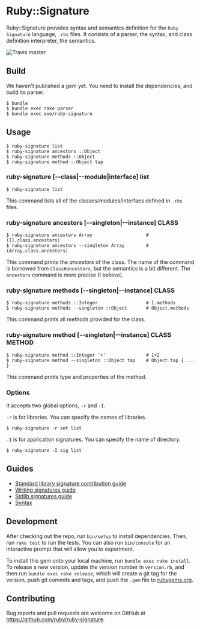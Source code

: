 # Ruby::Signature

Ruby::Signature provides syntax and semantics definition for the `Ruby Signature` language, `.rbs` files.
It consists of a parser, the syntax, and class definition interpreter, the semantics.

![Travis master](https://travis-ci.com/ruby/ruby-signature.svg?branch=master)

## Build

We haven't published a gem yet.
You need to install the dependencies, and build its parser.

```
$ bundle
$ bundle exec rake parser
$ bundle exec exe/ruby-signature
```

## Usage

```
$ ruby-signature list
$ ruby-signature ancestors ::Object
$ ruby-signature methods ::Object
$ ruby-signature method ::Object tap
```

### ruby-signature [--class|--module|interface] list

```
$ ruby-signature list
```

This command lists all of the classes/modules/interfaes defined in `.rbs` files.

### ruby-signature ancestors [--singleton|--instance] CLASS

```
$ ruby-signature ancestors Array                    # ([].class.ancestors)
$ ruby-signature ancestors --singleton Array        # (Array.class.ancestors)
```

This command prints the _ancestors_ of the class.
The name of the command is borrowed from `Class#ancestors`, but the semantics is a bit different.
The `ancestors` command is more precise (I believe).

### ruby-signature methods [--singleton|--instance] CLASS

```
$ ruby-signature methods ::Integer                  # 1.methods
$ ruby-signature methods --singleton ::Object       # Object.methods
```

This command prints all methods provided for the class.

### ruby-signature method [--singleton|--instance] CLASS METHOD

```
$ ruby-signature method ::Integer '+'               # 1+2
$ ruby-signature method --singleton ::Object tap    # Object.tap { ... }
```

This command prints type and properties of the method.

### Options

It accepts two global options, `-r` and `-I`.

`-r` is for libraries. You can specify the names of libraries.

```
$ ruby-signature -r set list
```

`-I` is for application signatures. You can specify the name of directory.

```
$ ruby-signature -I sig list
```

## Guides

- [Standard library signature contribution guide](doc/signatures-contribution.md)
- [Writing signatures guide](doc/sigs.md)
- [Stdlib signatures guide](doc/stdlib.md)
- [Syntax](doc/syntax.md)

## Development

After checking out the repo, run `bin/setup` to install dependencies. Then, run `rake test` to run the tests. You can also run `bin/console` for an interactive prompt that will allow you to experiment.

To install this gem onto your local machine, run `bundle exec rake install`. To release a new version, update the version number in `version.rb`, and then run `bundle exec rake release`, which will create a git tag for the version, push git commits and tags, and push the `.gem` file to [rubygems.org](https://rubygems.org).

## Contributing

Bug reports and pull requests are welcome on GitHub at https://github.com/ruby/ruby-signature.

